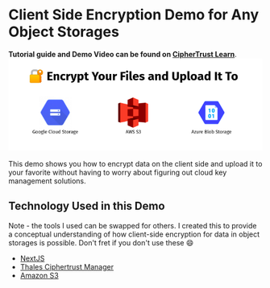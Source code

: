 # Client Side Encryption Demo for Any Object Storages
**Tutorial guide and Demo Video can be found on [CipherTrust Learn](https://thalesgroup.github.io/ciphertrust/docs/key-manager/cs-object-storage)**.
![cover image](cover-image.png)

This demo shows you how to encrypt data on the client side and upload it to your favorite without having to worry about figuring out cloud key management solutions.

## Technology Used in this Demo
Note - the tools I used can be swapped for others. I created this to provide a conceptual understanding of how client-side encryption for data in object storages is possible. Don't fret if you don't use these 😄
- [NextJS](https://nextjs.org)
- [Thales Ciphertrust Manager](https://cpl.thalesgroup.com/encryption/ciphertrust-manager)
- [Amazon S3](https://aws.amazon.com/s3/)

